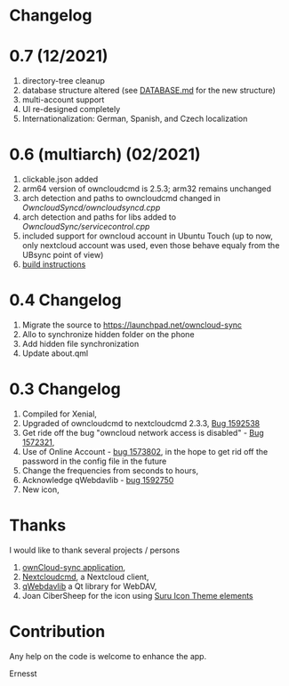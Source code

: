 # Changelog

# 0.7 (12/2021)
1. directory-tree cleanup
1. database structure altered (see [DATABASE.md](DATABASE.md) for the new structure)
1. multi-account support
1. UI re-designed completely
1. Internationalization: German, Spanish, and Czech localization

# 0.6 (multiarch) (02/2021)
1. clickable.json added
1. arm64 version of owncloudcmd is 2.5.3; arm32 remains unchanged
1. arch detection and paths to owncloudcmd changed in *OwncloudSyncd/owncloudsyncd.cpp*
1. arch detection and paths for libs added to *OwncloudSync/servicecontrol.cpp*
1. included support for owncloud account in Ubuntu Touch (up to now, only nextcloud account was used, even those behave equaly from the UBsync point of view)
1. [build instructions](BUILD.md)

# 0.4 Changelog
1. Migrate the source to https://launchpad.net/owncloud-sync
1. Allo to synchronize hidden folder on the phone
1. Add hidden file synchronization
1. Update about.qml

# 0.3 Changelog
1. Compiled for Xenial,
1. Upgraded of owncloudcmd to nextcloudcmd 2.3.3, [Bug 1592538](https://bugs.launchpad.net/owncloud-sync/+bug/1592538)
1. Get ride off the bug "owncloud network access is disabled" - [Bug 1572321](https://bugs.launchpad.net/ubuntu/+source/owncloud-client/+bug/1572321?comments=all),
1. Use of Online Account - [bug 1573802](https://bugs.launchpad.net/owncloud-sync/+bug/1573802), in the hope to get rid off the password in the config file in the future
1. Change the frequencies from seconds to hours,
1. Acknowledge qWebdavlib - [bug 1592750](https://bugs.launchpad.net/owncloud-sync/+bug/1592750)
1. New icon,

# Thanks

I would like to thank several projects / persons
1. [ownCloud-sync application](https://launchpad.net/owncloud-sync),
1. [Nextcloudcmd](https://docs.nextcloud.com/desktop/2.3/advancedusage.html), a Nextcloud client,
1. [qWebdavlib](https://github.com/mhaller/qwebdavlib) a Qt library for WebDAV,
1. Joan CiberSheep for the icon using [Suru Icon Theme elements](https://github.com/snwh/suru-icon-theme)


# Contribution

Any help on the code is welcome to enhance the app.


Ernesst
